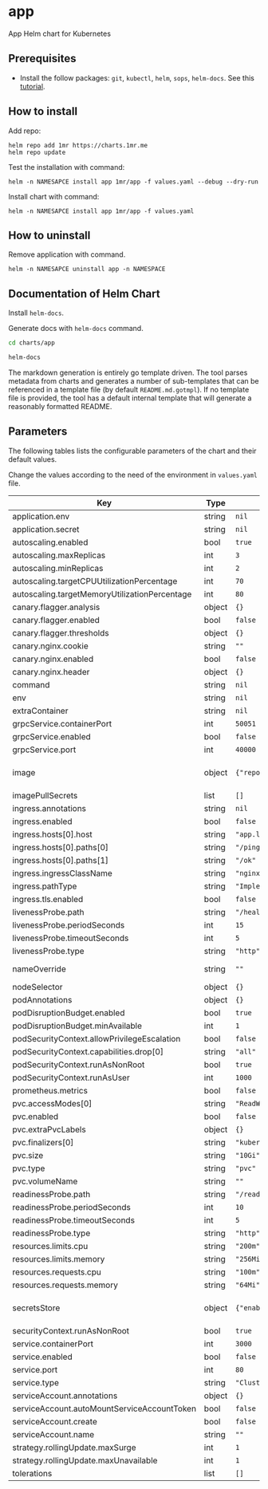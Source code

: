 # app

App Helm chart for Kubernetes

## Prerequisites

* Install the follow packages: ``git``, ``kubectl``, ``helm``, ``sops``, ``helm-docs``. See this [tutorial](../../REQUIREMENTS.md).

## How to install

Add repo:

```console
helm repo add 1mr https://charts.1mr.me
helm repo update
```

Test the installation with command:

```console
helm -n NAMESAPCE install app 1mr/app -f values.yaml --debug --dry-run
```

Install chart with command:

```console
helm -n NAMESAPCE install app 1mr/app -f values.yaml
```

## How to uninstall

Remove application with command.

```console
helm -n NAMESAPCE uninstall app -n NAMESPACE
```

## Documentation of Helm Chart

Install ``helm-docs``.

Generate docs with ``helm-docs`` command.

```bash
cd charts/app

helm-docs
```

The markdown generation is entirely go template driven. The tool parses metadata from charts and generates a number of sub-templates that can be referenced in a template file (by default ``README.md.gotmpl``). If no template file is provided, the tool has a default internal template that will generate a reasonably formatted README.

## Parameters

The following tables lists the configurable parameters of the chart and their default values.

Change the values according to the need of the environment in ``values.yaml`` file.

| Key | Type | Default | Description |
|-----|------|---------|-------------|
| application.env | string | `nil` |  |
| application.secret | string | `nil` |  |
| autoscaling.enabled | bool | `true` |  |
| autoscaling.maxReplicas | int | `3` |  |
| autoscaling.minReplicas | int | `2` |  |
| autoscaling.targetCPUUtilizationPercentage | int | `70` |  |
| autoscaling.targetMemoryUtilizationPercentage | int | `80` |  |
| canary.flagger.analysis | object | `{}` |  |
| canary.flagger.enabled | bool | `false` |  |
| canary.flagger.thresholds | object | `{}` |  |
| canary.nginx.cookie | string | `""` |  |
| canary.nginx.enabled | bool | `false` |  |
| canary.nginx.header | object | `{}` |  |
| command | string | `nil` |  |
| env | string | `nil` |  |
| extraContainer | string | `nil` |  |
| grpcService.containerPort | int | `50051` |  |
| grpcService.enabled | bool | `false` |  |
| grpcService.port | int | `40000` |  |
| image | object | `{"repository":"1am3r/hello-world-koa","tag":"v.0.1"}` | Image to use for deploying |
| imagePullSecrets | list | `[]` |  |
| ingress.annotations | string | `nil` |  |
| ingress.enabled | bool | `false` |  |
| ingress.hosts[0].host | string | `"app.lvh.me"` |  |
| ingress.hosts[0].paths[0] | string | `"/ping"` |  |
| ingress.hosts[0].paths[1] | string | `"/ok"` |  |
| ingress.ingressClassName | string | `"nginx"` |  |
| ingress.pathType | string | `"ImplementationSpecific"` |  |
| ingress.tls.enabled | bool | `false` |  |
| livenessProbe.path | string | `"/healthz"` |  |
| livenessProbe.periodSeconds | int | `15` |  |
| livenessProbe.timeoutSeconds | int | `5` |  |
| livenessProbe.type | string | `"http"` |  |
| nameOverride | string | `""` | Name Ovverride |
| nodeSelector | object | `{}` |  |
| podAnnotations | object | `{}` |  |
| podDisruptionBudget.enabled | bool | `true` |  |
| podDisruptionBudget.minAvailable | int | `1` |  |
| podSecurityContext.allowPrivilegeEscalation | bool | `false` |  |
| podSecurityContext.capabilities.drop[0] | string | `"all"` |  |
| podSecurityContext.runAsNonRoot | bool | `true` |  |
| podSecurityContext.runAsUser | int | `1000` |  |
| prometheus.metrics | bool | `false` |  |
| pvc.accessModes[0] | string | `"ReadWriteOnce"` |  |
| pvc.enabled | bool | `false` |  |
| pvc.extraPvcLabels | object | `{}` |  |
| pvc.finalizers[0] | string | `"kubernetes.io/pvc-protection"` |  |
| pvc.size | string | `"10Gi"` |  |
| pvc.type | string | `"pvc"` |  |
| pvc.volumeName | string | `""` |  |
| readinessProbe.path | string | `"/readiness"` |  |
| readinessProbe.periodSeconds | int | `10` |  |
| readinessProbe.timeoutSeconds | int | `5` |  |
| readinessProbe.type | string | `"http"` |  |
| resources.limits.cpu | string | `"200m"` |  |
| resources.limits.memory | string | `"256Mi"` |  |
| resources.requests.cpu | string | `"100m"` |  |
| resources.requests.memory | string | `"64Mi"` |  |
| secretsStore | object | `{"enabled":false,"parameters":null,"provider":"vault","secretObjects":null}` | Secrets Store CSI Driver |
| securityContext.runAsNonRoot | bool | `true` |  |
| service.containerPort | int | `3000` |  |
| service.enabled | bool | `false` |  |
| service.port | int | `80` |  |
| service.type | string | `"ClusterIP"` |  |
| serviceAccount.annotations | object | `{}` |  |
| serviceAccount.autoMountServiceAccountToken | bool | `false` |  |
| serviceAccount.create | bool | `false` |  |
| serviceAccount.name | string | `""` |  |
| strategy.rollingUpdate.maxSurge | int | `1` |  |
| strategy.rollingUpdate.maxUnavailable | int | `1` |  |
| tolerations | list | `[]` |  |
